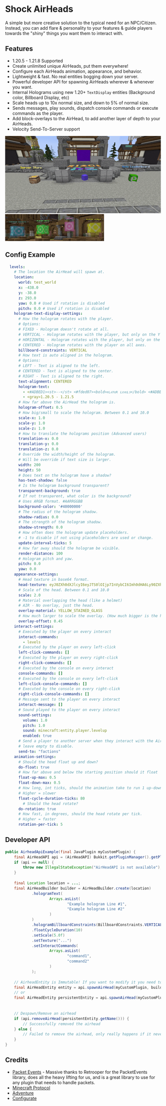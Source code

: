 # Shock AirHeads 
A simple but more creative solution to the typical need for an NPC/Citizen. Instead, you can add flare & personality to your features & guide players towards the "shiny" things you want them to interact with.

## Features
- 1.20.5 - 1.21.8 Supported
- Create unlimited unique AirHeads, put them everywhere!
- Configure each AirHeads animation, appearance, and behavior.
- Lightweight & fast. No real entities bogging down your server.
- Powerful developer API for spawning AirHeads wherever & whenever you want.
- Internal Holograms using new 1.20+ `TextDisplay` entities (Background color, Billboard Display, etc)
- Scale heads up to 10x normal size, and down to 5% of normal size.
- Sends messages, play sounds, dispatch console commands or execute commands as the player.
- Add block-overlays to the AirHead, to add another layer of depth to your AirHeads.
- Velocity Send-To-Server support

![airheads](https://github.com/Savag3life/ShockAirHeads/blob/main/assets/animation.gif)
![airheads-1](https://github.com/Savag3life/ShockAirHeads/blob/main/assets/overlays.gif)

## Config Example
```yml
  levels:
    # The location the AirHead will spawn at.
    location:
      world: test_world
      x: -438.0
      y: -38.0
      z: 293.0
      yaw: 0.0 # Used if rotation is disabled
      pitch: 0.0 # Used if rotation is disabled
    hologram-text-display-settings:
      # How the hologram rotates with the player.
      # Options:
      # FIXED - Hologram doesn't rotate at all.
      # VERTICAL - Hologram rotates with the player, but only on the Y axis.
      # HORIZONTAL - Hologram rotates with the player, but only on the X axis.
      # CENTERED - Hologram rotates with the player on all axes.
      billboard-constraints: VERTICAL
      # How text is auto aligned in the hologram.
      # Options:
      # LEFT - Text is aligned to the left.
      # CENTERED - Text is aligned to the center.
      # RIGHT - Text is aligned to the right.
      text-alignment: CENTERED
      hologram-text:
        - <#ADBED1><st>--</st> <#fded07><bold>ᴘʟᴀʏᴇʀ ʟᴇᴠᴇʟꜱ</bold> <#ADBED1><st>--</st>
        - <gray>1.20.5 - 1.21.5
      # How far above the AirHead the hologram is.
      hologram-offset: 0.5
      # How big/small to scale the hologram. Between 0.1 and 10.0
      scale-x: 1.0
      scale-y: 1.0
      scale-z: 1.0
      # How to translate the holograms position (Advanced users)
      translation-x: 0.0
      translation-y: 0.0
      translation-z: 0.0
      # Override the width/height of the hologram. 
      # Will be override if text size is larger.
      width: 200
      height: 50
      # Does text on the hologram have a shadow?
      has-text-shadow: false
      # Is the hologram background transparent?
      transparent-background: true
      # If not transparent, what color is the background?
      # Uses ARGB format. #AARRGGBB
      background-color: '#40000000'
      # The radius of the hologram shadow.
      shadow-radius: 0.0
      # The strength of the hologram shadow.
      shadow-strength: 0.0
      # How often does the hologram update placeholders.
      # -1 to disable if not using placeholders are used or change.
      update-interval-ticks: 5
      # How far away should the hologram be visible.
      render-distance: 100
      # Hologram pitch and yaw.
      pitch: 0.0
      yaw: 0.0
    appearance-settings:
      # Head texture in base64 format.
      head-texture: eyJ0ZXh0dXJlcyI6eyJTS0lOIjp7InVybCI6Imh0dHA6Ly90ZXh0dXJlcy5taW5lY3JhZnQubmV0L3RleHR1cmUvMWUzMWRhZWEzMGU1NzFiYjhiZGZhMGM2ZDJjOGVhMWJjNzIxYTRiMTJhY2NmN2RhNDM4YjZmMDU5OGJmMDg4NiJ9fX0=
      # Scale of the head. Between 0.1 and 10.0
      scale: 2.0
      # Material overlapping the head (like a helmet)
      # AIR - No overlay, just the head.
      overlay-material: YELLOW_STAINED_GLASS
      # How much larger to scale the overlay. (How much bigger is the helmet)
      overlay-offset: 0.45
    interact-settings:
      # Executed by the player on every interact
      interact-commands:
        - levels
      # Executed by the player on every left-click
      left-click-commands: []
      # Executed by the player on every right-click
      right-click-commands: []
      # Executed by the console on every interact
      console-commands: []
      # Executed by the console on every left-click
      left-click-console-commands: []
      # Executed by the console on every right-click
      right-click-console-commands: []
      # Message sent to the player on every interact
      interact-message: []
      # Sound played to the player on every interact
      sound-settings:
        volume: 1.0
        pitch: 1.0
        sound: minecraft:entity.player.levelup
        enabled: true
      # Send a player to another server when they interact with the AirHead.
      # leave empty to disable.
      send-to: "factions" 
    animation-settings:
      # Should the head float up and down?
      do-float: true
      # How far above and below the starting position should it float
      float-up-max: 0.5
      float-down-max: 0.5
      # How long, int ticks, should the animation take to run 1 up-down cycle.
      # Higher = slower
      float-cycle-duration-ticks: 80
        # Should the head rotate?
      do-rotation: true
      # How fast, in degrees, should the head rotate per tick.
      # Higher = faster
      rotation-per-tick: 5
```
## Developer API
```java
public AirheadApiExample(final JavaPlugin myCustomPlugin) {
    final AirHeadAPI api = (AirHeadAPI) Bukkit.getPluginManager().getPlugin("ShockAirHeads");
    if (api == null) {
        throw new IllegalStateException("AirHeadAPI is not available");
    }

    final Location location = ...;
    final AirHeadBuilder builder = AirHeadBuilder.create(location)
            .hologramText(
                    Arrays.asList(
                            "Example hologram Line #1",
                            "Example hologram Line #2"
                    )
            )
            .hologramBillboardConstraints(BillboardConstraints.VERTICAL)
            .floatCycleDuration(10)
            .setScale(5.0f)
            .setTexture("...")
            .setInteractCommands(
                    Arrays.asList(
                            "command1",
                            "command2"
                    )
            );

    // AirheadEntity is Immutable! If you want to modify it you need to delete it and create a new one.
    final AirHeadEntity entity = api.spawnAirHead(myCustomPlugin, builder);
    // or
    final AirHeadEntity persistentEntity = api.spawnAirHead(myCustomPlugin, "my-airhead", builder, true);


    // Despawn/Remove an airhead
    if (api.removeAirHead(persistentEntity.getName())) {
        // Successfully removed the airhead
    } else {
        // Failed to remove the airhead, only really happens if it never existed.
    }
}
```
## Credits
- [Packet Events](https://github.com/retrooper/packetevents) - Massive thanks to Retrooper for the PacketEvents library, does all the heavy lifting for us, and is a great library to use for any plugin that needs to handle packets.
- [Minecraft Protocol](https://minecraft.wiki/w/Java_Edition_protocol/)
- [Adventure](https://github.com/KyoriPowered/adventure)
- [Configurate](https://github.com/SpongePowered/Configurate)